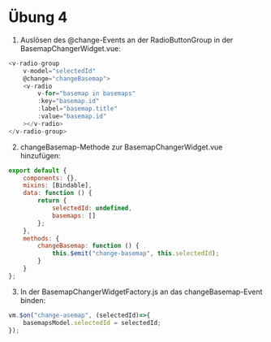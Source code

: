# Übung 4

1. Auslösen des @change-Events an der RadioButtonGroup in der BasemapChangerWidget.vue:

```javascript
<v-radio-group
    v-model="selectedId"
    @change="changeBasemap">
    <v-radio
        v-for="basemap in basemaps"
        :key="basemap.id"
        :label="basemap.title"
        :value="basemap.id"
    ></v-radio>
</v-radio-group>
```

2. changeBasemap-Methode zur BasemapChangerWidget.vue hinzufügen:

```javascript
export default {
    components: {},
    mixins: [Bindable],
    data: function () {
        return {
            selectedId: undefined,
            basemaps: []
        };
    },
    methods: {
        changeBasemap: function () {
            this.$emit("change-basemap", this.selectedId);
        }
    }
};
```

3. In der BasemapChangerWidgetFactory.js an das changeBasemap-Event binden:

```javascript
vm.$on("change-asemap", (selectedId)=>{
    basemapsModel.selectedId = selectedId;
});
```
